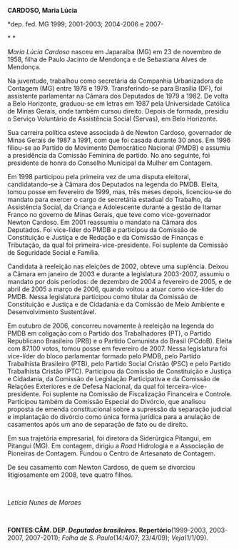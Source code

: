 **CARDOSO, Maria Lúcia**

\*dep. fed. MG 1999; 2001-2003; 2004-2006 e 2007-

* *

*Maria Lúcia Cardoso* nasceu em Japaraíba (MG) em 23 de novembro de
1958, filha de Paulo Jacinto de Mendonça e de Sebastiana Alves de
Mendonça.

Na juventude, trabalhou como secretária da Companhia Urbanizadora de
Contagem (MG) entre 1978 e 1979. Transferindo-se para Brasília (DF), foi
assistente parlamentar na Câmara dos Deputados de 1979 a 1982. De volta
a Belo Horizonte, graduou-se em letras em 1987 pela Universidade
Católica de Minas Gerais, onde também cursou direito. Depois de formada,
presidiu o Serviço Voluntário de Assistência Social (Servas), em Belo
Horizonte.

Sua carreira política esteve associada à de Newton Cardoso, governador
de Minas Gerais de 1987 a 1991, com que foi casada durante 30 anos. Em
1996 filiou-se ao Partido do Movimento Democrático Nacional (PMDB) e
assumiu a presidência da Comissão Feminina de partido. No ano seguinte,
foi presidente de honra do Conselho Municipal da Mulher em Contagem.

Em 1998 participou pela primeira vez de uma disputa eleitoral,
candidatando-se à Câmara dos Deputados na legenda do PMDB. Eleita, tomou
posse em fevereiro de 1999, mas, três meses depois, licenciou-se do
mandato para exercer o cargo de secretária estadual do Trabalho, da
Assistência Social, da Criança e Adolescente durante a gestão de Itamar
Franco no governo de Minas Gerais, que teve como vice-governador Newton
Cardoso. Em 2001 reassumiu o mandato na Câmara dos Deputados. Foi
vice-líder do PMDB e participou da Comissão de Constituição e Justiça e
de Redação e da Comissão de Finanças e Tributação, da qual foi
primeira-vice-presidente. Foi suplente da Comissão de Seguridade Social
e Família. 

Candidata à reeleição nas eleições de 2002, obteve uma suplência. Deixou
a Câmara em janeiro de 2003 e durante a legislatura 2003-2007, assumiu o
mandato por dois períodos: de dezembro de 2004 a fevereiro de 2005, e de
abril de 2005 a março de 2006, quando voltou a atuar como vice-líder do
PMDB. Nessa legislatura participou como titular da Comissão de
Constituição e Justiça e de Cidadania e da Comissão de Meio Ambiente e
Desenvolvimento Sustentável.

Em outubro de 2006, concorreu novamente à reeleição na legenda do PMDB
em coligação com o Partido dos Trabalhadores (PT), o Partido Republicano
Brasileiro (PRB) e o Partido Comunista do Brasil (PCdoB). Eleita com
87.100 votos, tomou posse em fevereiro de 2007. Nessa legislatura foi
vice-líder do bloco parlamentar formado pelo PMDB, pelo Partido
Trabalhista Brasileiro (PTB), pelo Partido Social Cristão (PSC) e pelo
Partido Trabalhista Cristão (PTC). Participou da Comissão de
Constituição e Justiça e Cidadania, da Comissão de Legislação
Participativa e da Comissão de Relações Exteriores e de Defesa Nacional,
da qual foi terceira-vice-presidente. Foi suplente na Comissão de
Fiscalização Financeira e Controle. Participou também da Comissão
Especial do Divórcio, que analisou proposta de emenda constitucional
sobre a supressão da separação judicial e implantação do divórcio como
única forma jurídica para a anulação de casamentos após um ano de
separação de fato ou de direito.

Em sua trajetória empresarial, foi diretora da Siderúrgica Pitangui, em
Pitangui (MG). Em contagem, dirigiu a *Road* Hidrologia e a Associação
de Pioneiras de Contagem. Fundou o Centro de Artesanato de Contagem.

De seu casamento com Newton Cardoso, de quem se divorciou litigiosamente
em 2008, teve quatro filhos.

 

*Letícia Nunes de Moraes*

 

**FONTES**:**CÂM. DEP. *Deputados brasileiros*. Repertório**(1999-2003,
2003-2007, 2007-2011); *Folha de S. Paulo*(14/4/07; 23/4/09);
*Veja*(1/1/09).

 

 

 
